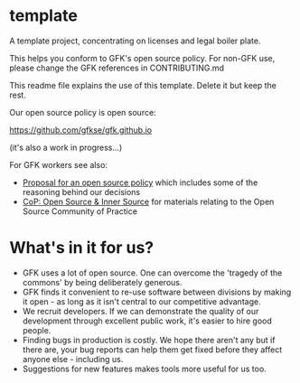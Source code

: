 # template
A template project, concentrating on licenses and legal boiler plate.

This helps you conform to GFK's open source policy. For non-GFK use, please change the GFK references in CONTRIBUTING.md

This readme file explains the use of this template. Delete it but keep the rest.

Our open source policy is open source:

https://github.com/gfkse/gfk.github.io

(it's also a work in progress...)

For GFK workers see also: 
* [Proposal for an open source policy](https://confluence.gfk.com/display/NE/Open-source+policy) which includes some of the reasoning behind our decisions
* [CoP: Open Source & Inner Source](https://confluence.gfk.com/pages/viewpage.action?pageId=197083289) for materials relating to the Open Source Community of Practice

# What's in it for us?
* GFK uses a lot of open source. One can overcome the 'tragedy of the commons' by being deliberately generous.
* GFK finds it convenient to re-use software between divisions by making it open - as long as it isn't central to our competitive advantage.
* We recruit developers. If we can demonstrate the quality of our development through excellent public work, it's easier to hire good people.
* Finding bugs in production is costly. We hope there aren't any but if there are, your bug reports can help them get fixed before they affect anyone else - including us.
* Suggestions for new features makes tools more useful for us too.
